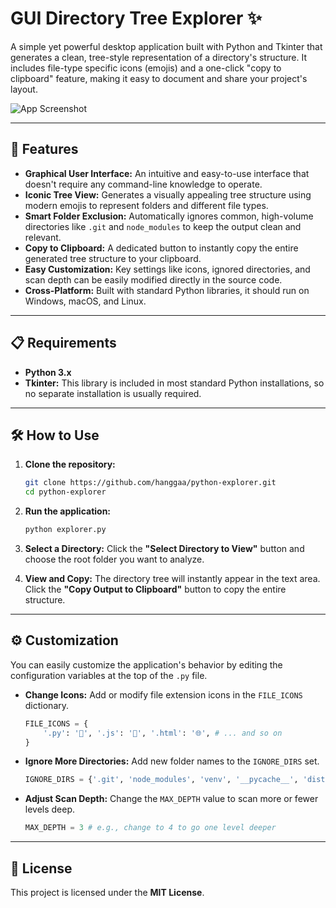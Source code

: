 # GUI Directory Tree Explorer ✨

A simple yet powerful desktop application built with Python and Tkinter that generates a clean, tree-style representation of a directory's structure. It includes file-type specific icons (emojis) and a one-click "copy to clipboard" feature, making it easy to document and share your project's layout.

![App Screenshot](https://raw.githubusercontent.com/hanggaa/Log/refs/heads/main/Screenshot%202025-07-30%20153115.png)

---

## 🚀 Features

-   **Graphical User Interface:** An intuitive and easy-to-use interface that doesn't require any command-line knowledge to operate.
-   **Iconic Tree View:** Generates a visually appealing tree structure using modern emojis to represent folders and different file types.
-   **Smart Folder Exclusion:** Automatically ignores common, high-volume directories like `.git` and `node_modules` to keep the output clean and relevant.
-   **Copy to Clipboard:** A dedicated button to instantly copy the entire generated tree structure to your clipboard.
-   **Easy Customization:** Key settings like icons, ignored directories, and scan depth can be easily modified directly in the source code.
-   **Cross-Platform:** Built with standard Python libraries, it should run on Windows, macOS, and Linux.

---

## 📋 Requirements

-   **Python 3.x**
-   **Tkinter:** This library is included in most standard Python installations, so no separate installation is usually required.

---

## 🛠️ How to Use

1.  **Clone the repository:**
    ```sh
    git clone https://github.com/hanggaa/python-explorer.git
    cd python-explorer
    ```

2.  **Run the application:**
    ```sh
    python explorer.py
    ```

3.  **Select a Directory:** Click the **"Select Directory to View"** button and choose the root folder you want to analyze.

4.  **View and Copy:** The directory tree will instantly appear in the text area. Click the **"Copy Output to Clipboard"** button to copy the entire structure.

---

## ⚙️ Customization

You can easily customize the application's behavior by editing the configuration variables at the top of the `.py` file.

-   **Change Icons:** Add or modify file extension icons in the `FILE_ICONS` dictionary.
    ```python
    FILE_ICONS = {
        '.py': '🐍', '.js': '📜', '.html': '🌐', # ... and so on
    }
    ```

-   **Ignore More Directories:** Add new folder names to the `IGNORE_DIRS` set.
    ```python
    IGNORE_DIRS = {'.git', 'node_modules', 'venv', '__pycache__', 'dist'}
    ```

-   **Adjust Scan Depth:** Change the `MAX_DEPTH` value to scan more or fewer levels deep.
    ```python
    MAX_DEPTH = 3 # e.g., change to 4 to go one level deeper
    ```

---

## 📄 License

This project is licensed under the **MIT License**.